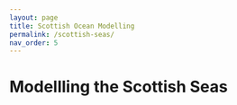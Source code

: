 ```yaml
---
layout: page
title: Scottish Ocean Modelling
permalink: /scottish-seas/
nav_order: 5
---
```


# Modellling the Scottish Seas
